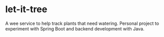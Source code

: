 # let-it-tree
A wee service to help track plants that need watering.
Personal project to experiment with Spring Boot and backend development with Java.